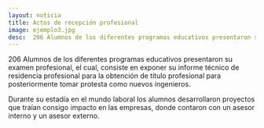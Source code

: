 ```yaml
---
layout: noticia
title: Actos de recepción profesional
image: ejemplo3.jpg
desc:  206 Alumnos de los diferentes programas educativos presentaron su examen profesional, para la obtención de título profesional...
---
```

206 Alumnos de los diferentes programas educativos presentaron su examen profesional, el cual, consiste en exponer su informe técnico de residencia profesional para la obtención de título profesional para posteriormente tomar protesta como nuevos ingenieros.

Durante su estadía en el mundo laboral los alumnos desarrollaron proyectos que traían consigo impacto en las empresas, donde contaron con un asesor interno y un asesor externo.
